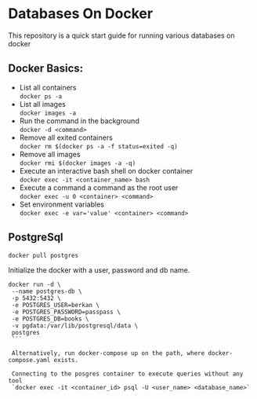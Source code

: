 # Databases On Docker
This repository is a quick start guide for running various databases on docker

## Docker Basics:
   - List all containers  
     `docker ps -a`
   - List all images  
     `docker images -a`
   - Run the command in the background  
      `docker -d <command>`
   - Remove all exited containers  
     `docker rm $(docker ps -a -f status=exited -q)`
   - Remove all images  
     `docker rmi $(docker images -a -q)`
   - Execute an interactive bash shell on docker container  
     `docker exec -it <container_name> bash`
   - Execute a command a command as the root user  
     `docker exec -u 0 <container> <command>`
   - Set environment variables  
     `docker exec -e var='value' <container> <command>`

## PostgreSql  
   `docker pull postgres`
   
   Initialize the docker with a user, password and db name.
   ```
   docker run -d \
    --name postgres-db \
    -p 5432:5432 \
    -e POSTGRES_USER=berkan \
    -e POSTGRES_PASSWORD=passpass \
    -e POSTGRES_DB=books \
    -v pgdata:/var/lib/postgresql/data \
    postgres
    ```
    
    Alternatively, run docker-compose up on the path, where docker-compose.yaml exists.
    
    Connecting to the posgres container to execute queries without any tool  
    `docker exec -it <container_id> psql -U <user_name> <database_name>`
